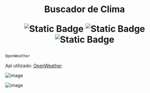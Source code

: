 <h1 align="center"> Buscador de Clima

  ![Static Badge](https://img.shields.io/badge/HTML-orange)
  ![Static Badge](https://img.shields.io/badge/TAILWIND-blue)
  ![Static Badge](https://img.shields.io/badge/JAVASCRIPT-yellow)
</h1>
<div>
  
   ```sh
  OpenWeather
  ```

  <p>Api utilizado: <a href="https://openweathermap.org/">OpenWeather</a></p>
</div>

![image](https://github.com/Codermex-freelance/BuscadorClima/assets/143505447/01c63a2a-25a8-4286-b6a7-b46e784b1919)

![image](https://github.com/Codermex-freelance/BuscadorClima/assets/143505447/aa4cdbf0-03a7-4a65-8c25-7a4c1ed70a8c)

